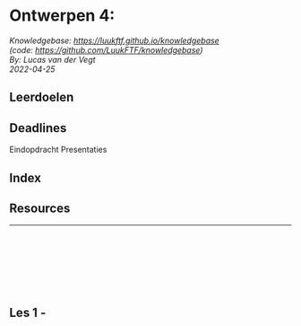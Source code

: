 # Ontwerpen 4: 

*Knowledgebase: https://luukftf.github.io/knowledgebase*  
*(code: https://github.com/LuukFTF/knowledgebase)*  
*By: Lucas van der Vegt*  
*2022-04-25*    
<!-- Editted by: NAME, NAME, NAME -->

## Leerdoelen

## Deadlines
Eindopdracht
Presentaties

## Index

## Resources



---
<br><br><br><br>
<div style="page-break-after: always; visibility: hidden"> \pagebreak </div> 

## Les 1 - 

